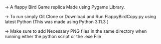 -> A flappy Bird Game replica Made using Pygame Library.

-> To run simply Git Clone or Download and Run FlappyBirdCopy.py using latest Python (This was made using Python 3.11.3 )

-> Make sure to add Necessary PNG files in the same directory when running either the python script or the .exe File
